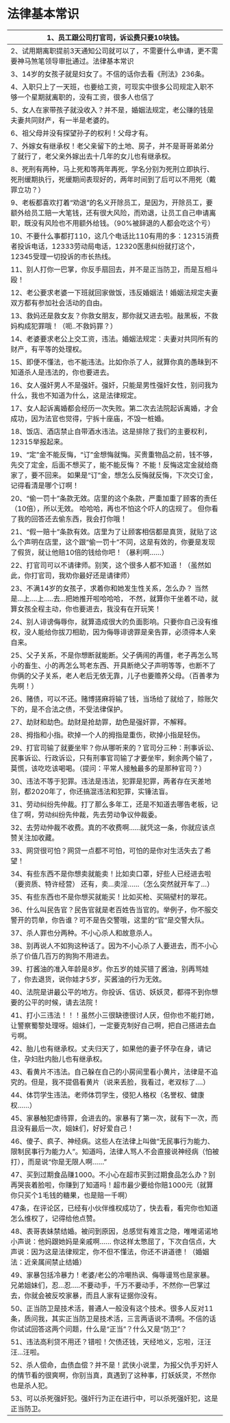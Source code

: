 # 法律基本常识

| 1、员工跟公司打官司，诉讼费只要10块钱。                      |
| ------------------------------------------------------------ |
| 2、试用期离职提前3天通知公司就可以了，不需要什么申请，更不需要神马煞笔领导审批通过。法律基本常识 |
| 3、14岁的女孩子就是妇女了。不信的话你去看《刑法》236条。     |
| 4、入职只上了一天班，也要给工资，可现实中很多公司规定入职不够一个星期就离职的，没有工资，很多人也信了 |
| 5、女人在家带孩子就没收入？并不是，婚姻法规定，老公赚的钱是夫妻共同财产，有一半是老婆的。 |
| 6、祖父母并没有探望孙子的权利！父母才有。                    |
| 7、外嫁女有继承权！老父亲留下的土地、房子，并不是哥哥弟弟分了就行了，老父亲外嫁出去十几年的女儿也有继承权。 |
| 8、死刑有两种，马上死和等两年再死，学名分别为死刑立即执行、死刑缓期执行，死缓期间表现好的，两年时间到了后可以不用死（戴罪立功？） |
| 9、老板都喜欢打着“劝退”的名义开除员工，是因为，开除员工，要额外给员工赔一大笔钱，还有很大风险，而劝退，让员工自己申请离职，既没有风险也不用额外给钱。（90%被辞退的人都会吃这个亏） |
| 10、不要什么事都打110，这几个电话比110有用的多：12315消费者投诉电话，12333劳动局电话，12320医患纠纷就打这个，12345受理一切投诉的市长热线。 |
| 11、别人打你一巴掌，你反手扇回去，并不是正当防卫，而是互相斗殴！ |
| 12、老公要求老婆一下班就回家做饭，违反婚姻法！婚姻法规定夫妻双方都有参加社会活动的自由。 |
| 13、救妈还是救女友？你救女朋友，那你就又进去啦。敲黑板，不救妈构成犯罪哦！（呃..不救妈罪？） |
| 14、老婆要求老公上交工资，违法。婚姻法规定：夫妻对共同所有的财产，有平等的处理权。 |
| 15、即便不懂法，也不能违法。比如你杀了人，就算你真的愚昧到不知道杀人是违法的，你也要进去。 |
| 16、女人强奸男人不是强奸。强奸，只能是男性强奸女性，别问我为什么，我也不知道为什么，这是法律规定。 |
| 17、女人起诉离婚都会经历一次失败。第二次去法院起诉离婚，才会成功，因为法官也觉得，宁拆十座庙，不毁一桩婚。 |
| 18、饭店、酒店禁止自带酒水违法。这是排除了我们的主要权利，12315举报起来。 |
| 19、“定”金不能反悔，“订”金想悔就悔。买贵重物品之前，钱不够，先交了定金，后面不想买了，能不能反悔？  不能！反悔这定金就给商家了，要不回来。 如果是“订”金，想怎么反悔就反悔，下次交订金，记得看清是哪个订啊！ |
| 20、“偷一罚十”条款无效。店里的这个条款，严重加重了顾客的责任（10倍），所以无效。  哈哈哈，再也不怕这个吓人的店规了。 但你看了我的回答还去偷东西，我会打你哦！ |
| 21、“假一赔十”条款有效。店里为了让顾客相信都是真货，就贴了这么个声明在店里，这个跟“偷一罚十”不同，这是有效的，你要是发现了假货，就让他赔10倍的钱给你吧！（暴利啊……） |
| 22、打官司可以不请律师。别笑，这个很多人都不知道！（虽然如此，你打官司，我劝你最好还是请律师） |
| 23、不满14岁的女孩子，求着你和她发生性关系，怎么办？  当然是...上....上.....去...把她推开啦哈哈哈， 不然，就算你干坐着不动，就算女孩全程主动，你也要进去，我没有在开玩笑！ |
| 24、别人诽谤侮辱你，就算造成很大的负面影响。只要你自己没有维权，没人能给你拔刀相助，因为侮辱诽谤罪是亲告罪，必须得本人亲自来。 |
| 25、父子关系，不是你想断就能断。父子俩闹的再僵，老子再怎么骂小的畜生、小的再怎么骂老东西、开具断绝父子声明等等，也断不了你俩的父子关系，老人老后无依无靠，儿子也要赡养父母。（百善孝为先啊！） |
| 26、赌债，可以不还。赌博搓麻将输了钱，当场给了就给了，赊账欠下的，是不合法之债，不受法律保护。 |
| 27、劫财和劫色。劫财是抢劫罪，劫色是强奸罪，不解释。         |
| 28、拇指和小指。砍掉一个人的拇指是重伤，砍掉小指是轻伤。     |
| 29、打官司输了就要坐牢？你从哪听来的？官司分三种：刑事诉讼、民事诉讼、行政诉讼，只有刑事官司输了才要坐牢，剩余两个输了，莫慌，该吃吃该喝喝。（提问：平常人接触最多的是那种官司？） |
| 30、违法不等于犯罪。违法是违法，犯罪是犯罪，两者存在天差地别，都2020年了，你还搞混违法和犯罪，实锤法盲。 |
| 31、劳动纠纷先仲裁。打了那么多年工，还是不知道去哪告老板，记住了啊，劳动纠纷先仲裁，先去劳动争议仲裁委。 |
| 32、去劳动仲裁不收费。真的不收费啊......就凭这一条，你就应该点赞关注加收藏。 |
| 33、网贷很可怕？网贷一点都不可怕，可怕的是你对生活失去了希望！ |
| 34、有些东西不是你想卖就能卖！比如卖口罩，好些人已经进去啦（要资质、特许经营）  还有，卖...卖淫……（怎么突然就开车了…） |
| 35、有些东西也不是你想买就能买！比如买枪、买隔壁村的翠花。   |
| 36、什么叫民告官？民告官就是老百姓告当官的。举例子，你不服交警开的罚单，你告谁？可不是告交警哦，这里的“官”是交警大队。 |
| 37、杀人罪也分两种。不小心杀人和故意杀人。                   |
| 38、别再说人不如狗这种话了。因为不小心杀了人要进去，而不小心杀了价值几百万的狗狗不用进去。 |
| 39、打酱油的准入年龄是8岁。你五岁的娃买错了酱油，别再骂娃了，你去退货，说你娃才5岁，买酱油的行为无效。 |
| 40、法院是讲最公平的地方。你投诉、信访、妖妖灵，都得不到你想要的公平的时候，请去法院！ |
| 41、打小三违法！！！虽然小三很缺德很讨人厌，但你也不能打她，让警察蜀黎处理呀。姐妹们，一定要克制好自己啊，把自己搭进去血亏啊。 |
| 42、胎儿也有继承权。丈夫归天了，如果他的妻子怀孕在身，请记住，孕妇肚内胎儿也有继承权。 |
| 43、看黄片不违法。自己躲在自己的小房间里看小黄片，法律是不追究的。但是，我不提倡看黄片（说来丢脸，我看过，老双标了....） |
| 44、体罚学生违法。老师体罚学生，侵犯人格权（名誉权、健康权……） |
| 45、家暴触犯虐待罪，会进去的。家暴有了第一次，就有下一次，而且没有最后一次，姐妹们，好好爱自己！ |
| 46、傻子、疯子、神经病。这些人在法律上叫做“无民事行为能力、限制民事行为能力人”。知道吗，法律人骂人不会直接说神经病（怕被打），而是说“你是无限人啊……” |
| 47、买到过期食品赚1000。不小心在超市买到过期食品怎么办？别再哭丧着脸啦，你赚到了知道吗！超市最少要给你赔1000元（就算你只买个1毛钱的糖果，也是赔一千啊） |
| 47条，在评论区，已经有小伙伴维权成功了，快去看，看完你也知道怎么维权了，记得给他点赞。 |
| 48、表哥表妹禁结婚。被问到原因，总感觉有难言之隐，唯唯诺诺地小声说：他妈跟她妈是亲戚啊……  你这样太憋屈了，下次自信点，大声说：因为这是法律规定，你不但不懂法，你还不讲道德！（婚姻法：近亲属间禁止结婚） |
| 49、家暴包括冷暴力！老婆/老公的冷嘲热讽、侮辱谩骂也是家暴。兄弟姐妹们，忍...忍.....不要动手，千万不要动手，不然你一巴掌过去，你就会被反咬家暴，而且人家有证据你没有。 |
| 50、正当防卫是技术活，普通人一般没有这个技术。很多人反对11条，质问我，其实正当防卫是技术活，三言两语说不清啊。不信的话你试试回答这两个问题，什么是“正当”？什么又是“防卫”？ |
| 51、违法高利贷不用还？错啦！欠债还钱，天经地义，忘啦，汪汪汪...汪啦。 |
| 52、杀人偿命，血债血偿？并不是！武侠小说里，为报父仇手刃奸人的情节看的很爽啊，你别当真，真遇到了这种事，打妖妖灵，不然你也是杀人犯。 |
| 53、可以杀死强奸犯。强奸行为正在进行中，可以杀死强奸犯，这是正当防卫。 |


